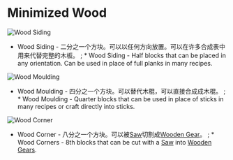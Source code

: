 # Minimized Wood


![Wood Siding](oredict:sidingWood) 
* Wood Siding - 二分之一个方块。可以以任何方向放置。可以在许多合成表中用来代替完整的木板。
; * Wood Siding - Half blocks that can be placed in any orientation. Can be used in place of full planks in many recipes.

![Wood Moulding](oredict:mouldingWood) 
* Wood Moulding - 四分之一个方块。可以替代木棍，可以直接合成成木棍。
; * Wood Moulding - Quarter blocks that can be used in place of sticks in many recipes or craft directly into sticks.

![Wood Corner](oredict:cornerWood)
* Wood Corner - 八分之一个方块。可以被[Saw](saw.md)切割成[Wooden Gear](../items/gear.md)。
; * Wood Corners - 8th blocks that can be cut with a [Saw](saw.md) into [Wooden Gears](../items/gear.md).
